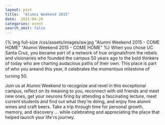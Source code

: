 ```yaml
---
layout: post
title:  "Alumni Weekend 2015"
date:  2015-04-24
categories: event
search_omit: false
---
```

{% img full-size /css/assets/images/aw.jpg "Alumni Weekend 2015 - COME HOME" "Alumni Weekend 2015 - COME HOME" %} When you chose UC Santa Cruz, you became part of a network of true originalsfrom the rebels and visionaries who founded the campus 50 years ago to the bold thinkers of today who are charting audacious paths of their own. This place is part of who you are&#150;and this year, it celebrates the momentous milestone of turning 50. 

Join us at Alumni Weekend to recognize and revel in this exceptional campus, reflect on its meaning to you, reconnect with old friends and meet new ones, get your neurons firing by attending a fascinating lecture, meet current students and find out what they&#39;re doing, and enjoy fine alumni wines and craft beers. Take a trip through time for personal growth, memory, and discovery … while celebrating and appreciating the place that helped launch your life&#39;rs journey.
